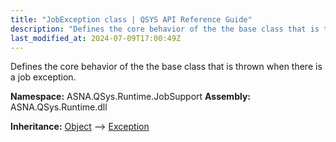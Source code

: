 ```yaml
---
title: "JobException class | QSYS API Reference Guide"
description: "Defines the core behavior of the the base class that is thrown when there is a job exception. "
last_modified_at: 2024-07-09T17:00:49Z
---
```


Defines the core behavior of the the base class that is thrown when there is a job exception.

**Namespace:** ASNA.QSys.Runtime.JobSupport
**Assembly:** ASNA.QSys.Runtime.dll

**Inheritance:** [Object](https://docs.microsoft.com/en-us/dotnet/api/system.object) --> [Exception](https://docs.microsoft.com/en-us/dotnet/api/system.exception)
<br>
<br>
